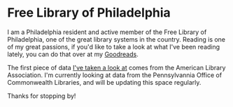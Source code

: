 # Free Library of Philadelphia

I am a Philadelphia resident and active member of the Free Library of Philadelphia, one of the great library systems in the country. Reading is one of my great passions, if you'd like to take a look at what I've been reading lately, you can do that over at my [Goodreads](https://www.goodreads.com/user/show/146171501-josh-iden). 

The first piece of data [I've taken a look at](https://josh1den.github.io/Free-Library/free_library_stats.html) comes from the American Library Association. I'm currently looking at data from the Pennsylvannia Office of Commonwealth Libraries, and will be updating this space regularly. 

Thanks for stopping by! 

